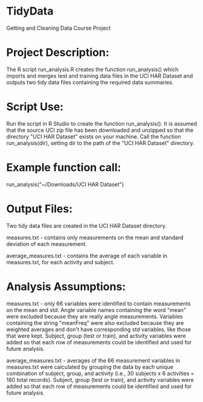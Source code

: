 # TidyData
Getting and Cleaning Data Course Project


Project Description:
=================
The R script run_analysis.R creates the function run_analysis() which imports and merges test and training data files in the UCI HAR Dataset and outputs two tidy data files containing the required data summaries.

Script Use:
=================
Run the script in R Studio to create the function run_analysis(). It is assumed that the source UCI zip file has been downloaded and unzipped so that the directory "UCI HAR Dataset" exists on your machine. Call the function run_analysis(dir), setting dir to the path of the "UCI HAR Dataset" directory.

Example function call:
=================
run_analysis("~/Downloads/UCI HAR Dataset")

Output Files:
=================
Two tidy data files are created in the UCI HAR Dataset directory.

measures.txt - contains only measurements on the mean and standard deviation of each measurement.

average_measures.txt - contains the average of each variable in measures.txt, for each activity and subject.

Analysis Assumptions:
=================
measures.txt - only 66 variables were identified to contain measurements on the mean and std. Angle variable names containing the word "mean" were excluded because they are really angle measurements. Variables containing the string "meanFreq" were also excluded because they are weighted averages and don't have corresponding std variables, like those that were kept. Subject, group (test or train), and activity variables were added so that each row of measurements could be identified and used for future analysis.

average_measures.txt - averages of the 66 measurement variables in measures.txt were calculated by grouping the data by each unique combination of subject, group, and activity (i.e., 30 subjects x 6 activities = 180 total records). Subject, group (test or train), and activity variables were added so that each row of measurements could be identified and used for future analysis.



